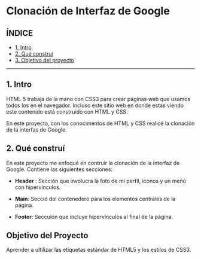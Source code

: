 # Clonación de Interfaz de Google

## ÍNDICE

* [1. Intro](#)
* [2. Qué construí](#)
* [3. Objetivo del proyecto](#)

****

## 1. Intro
HTML 5 trabaja de la mano con CSS3 para crear páginas web que usamos todos los en el navegador. Incluso este sitio web en donde estas viendo este contenido está construido con HTML y CSS.

En este proyecto, con los conocimentos de HTML y CSS realicé la clonación de la interfas de Google.

## 2. Qué construí
En este proyecto me enfoqué en contruir la clonación de la interfaz de Google. Contiene las siguientes secciones: 

* **Header** : Sección que involucra la foto de mi perfil, iconos y un menú con hipervínculos.

* **Main**: Secció  del contenedero para los elementos centrales de la página.

*  **Footer**: Seccuión que incluye hipervínculos al final de la página.

## Objetivo del Proyecto
Aprender a ultilizar las etiquetas estándar de HTML5 y los estilos de CSS3.
